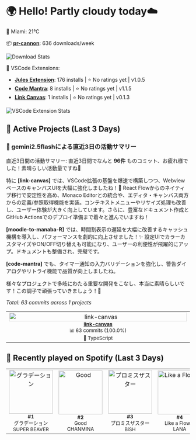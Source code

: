 <!-- weather-greeting:start -->
# 🌍 Hello! Partly cloudy today☁️
📍 Miami: 21°C
<!-- weather-greeting:end -->

<!-- stats:start -->
📦 **[pr-cannon](https://github.com/is0692vs/pr-cannon)**: 636 downloads/week

![Download Stats](https://quickchart.io/chart?c=%7B%22type%22%3A%22line%22%2C%22data%22%3A%7B%22labels%22%3A%5B%222025-10-24%22%2C%222025-10-25%22%2C%222025-10-26%22%2C%222025-10-27%22%2C%222025-10-28%22%2C%222025-10-29%22%2C%222025-10-30%22%5D%2C%22datasets%22%3A%5B%7B%22label%22%3A%22pr-cannon%22%2C%22data%22%3A%5B366%2C366%2C589%2C601%2C613%2C634%2C636%5D%2C%22borderColor%22%3A%22%23FF6384%22%2C%22backgroundColor%22%3A%22transparent%22%2C%22tension%22%3A0.4%7D%5D%7D%2C%22options%22%3A%7B%22title%22%3A%7B%22display%22%3Atrue%2C%22text%22%3A%22npm%20Weekly%20Downloads%22%7D%2C%22scales%22%3A%7B%22yAxes%22%3A%5B%7B%22ticks%22%3A%7B%22beginAtZero%22%3Atrue%7D%7D%5D%7D%7D%7D&width=800&height=400)
<!-- stats:end -->

<!-- vscode-stats:start -->
🚀 VSCode Extensions:
- **[Jules Extension](https://github.com/is0692vs/jules-extension)**: 176 installs | ⭐ No ratings yet | v1.0.5
- **[Code Mantra](https://github.com/is0692vs/code-mantra)**: 8 installs | ⭐ No ratings yet | v1.1.5
- **[Link Canvas](https://github.com/is0692vs/link-canvas)**: 1 installs | ⭐ No ratings yet | v0.1.3

![VSCode Extension Stats](https://quickchart.io/chart?c=%7B%22type%22%3A%22line%22%2C%22data%22%3A%7B%22labels%22%3A%5B%222025-10-24%22%2C%222025-10-25%22%2C%222025-10-26%22%2C%222025-10-27%22%2C%222025-10-28%22%2C%222025-10-29%22%2C%222025-10-30%22%5D%2C%22datasets%22%3A%5B%7B%22label%22%3A%22Jules%20Extension%22%2C%22data%22%3A%5B86%2C86%2C108%2C125%2C129%2C184%2C176%5D%2C%22borderColor%22%3A%22%239966FF%22%2C%22backgroundColor%22%3A%22transparent%22%2C%22tension%22%3A0.4%7D%2C%7B%22label%22%3A%22Code%20Mantra%22%2C%22data%22%3A%5B0%2C0%2C5%2C7%2C7%2C8%2C8%5D%2C%22borderColor%22%3A%22%23FF9F40%22%2C%22backgroundColor%22%3A%22transparent%22%2C%22tension%22%3A0.4%7D%2C%7B%22label%22%3A%22Link%20Canvas%22%2C%22data%22%3A%5B0%2C0%2C0%2C0%2C0%2C0%2C1%5D%2C%22borderColor%22%3A%22%23FF6384%22%2C%22backgroundColor%22%3A%22transparent%22%2C%22tension%22%3A0.4%7D%5D%7D%2C%22options%22%3A%7B%22title%22%3A%7B%22display%22%3Atrue%2C%22text%22%3A%22VSCode%20Extension%20Installs%22%7D%2C%22scales%22%3A%7B%22yAxes%22%3A%5B%7B%22ticks%22%3A%7B%22beginAtZero%22%3Atrue%7D%7D%5D%7D%7D%7D&width=800&height=400)
<!-- vscode-stats:end -->

<!-- active-projects:start -->
## 🔨 Active Projects (Last 3 Days)

### 🤖 gemini2.5flashによる直近3日の活動サマリー

直近3日間の活動サマリー:
直近3日間でなんと **96件** ものコミット、お疲れ様でした！素晴らしい活動量ですね👏

特に **[link-canvas]** では、VSCode拡張の基盤を爆速で構築しつつ、WebviewベースのキャンバスUIを大幅に強化しましたね！🚀 React Flowからのネイティブ移行で安定性を高め、Monaco Editorとの統合や、エディタ・キャンバス両方からの定義/参照取得機能を実装。コンテキストメニューやリサイズ処理も改善し、ユーザー体験が大きく向上しています。さらに、豊富なドキュメント作成とGitHub Actionsでのデプロイ準備まで着々と進んでいますね！

**[moodle-to-manaba-R]** では、時間割表示の遅延を大幅に改善するキャッシュ機構を導入し、パフォーマンスを劇的に向上させました！✨ 設定UIでカラーカスタマイズやON/OFF切り替えも可能になり、ユーザーの利便性が飛躍的にアップ。ドキュメントも整備され、完璧です。

**[code-mantra]** でも、タイマー通知の入力バリデーションを強化し、警告ダイアログやリトライ機能で品質が向上しましたね。

様々なプロジェクトで多岐にわたる重要な開発をこなし、本当に素晴らしいです！この調子で頑張っていきましょう！💪

_Total: 63 commits across 1 projects_

<table>
  <tr>
    <td align="center" width="33%">
      <a href="https://github.com/is0692vs/link-canvas" target="_blank">
        <img src="https://opengraph.githubassets.com/1/is0692vs/link-canvas" alt="link-canvas" width="100%" />
      </a>
      <br />
      <sub><strong><a href="https://github.com/is0692vs/link-canvas" target="_blank">link-canvas</a></strong></sub>
      <br />
      <sub>📊 63 commits (100.0%)</sub>
      <br />
      <sub>🔷 TypeScript </sub>
    </td>
  </tr>
</table>

<!-- active-projects:end -->

<!-- spotify:start -->
## 🎵 Recently played on Spotify (Last 3 Days)

<table>
  <tr>
    <td align="center">
      <a href="https://open.spotify.com/track/79z4gwvetIY6Du3qx9fyPF" target="_blank">
        <img src="https://i.scdn.co/image/ab67616d0000b27323614eec2d80bb91cd38dbe3" alt="グラデーション" width="120" />
      </a>
      <br />
      <sub><strong>#1</strong></sub>
      <br />
      <sub>グラデーション</sub>
      <br />
      <sub>SUPER BEAVER</sub>
    </td>
    <td align="center">
      <a href="https://open.spotify.com/track/1Z8JOVjvZNhwOdwOVqZPpI" target="_blank">
        <img src="https://i.scdn.co/image/ab67616d0000b273fc5e4067581a0bf29e65afbb" alt="Good" width="120" />
      </a>
      <br />
      <sub><strong>#2</strong></sub>
      <br />
      <sub>Good</sub>
      <br />
      <sub>CHANMINA</sub>
    </td>
    <td align="center">
      <a href="https://open.spotify.com/track/61Yl4bWKSUeNxe6jPgKq5c" target="_blank">
        <img src="https://i.scdn.co/image/ab67616d0000b27342f80e91cb2fa0f4a7570d8f" alt="プロミスザスター" width="120" />
      </a>
      <br />
      <sub><strong>#3</strong></sub>
      <br />
      <sub>プロミスザスター</sub>
      <br />
      <sub>BiSH</sub>
    </td>
    <td align="center">
      <a href="https://open.spotify.com/track/3SS77BL8QoIWyoK0u7pDGQ" target="_blank">
        <img src="https://i.scdn.co/image/ab67616d0000b273ae516ba0de5909fc9613a81b" alt="Like a Flower" width="120" />
      </a>
      <br />
      <sub><strong>#4</strong></sub>
      <br />
      <sub>Like a Flower</sub>
      <br />
      <sub>LANA</sub>
    </td>
    <td align="center">
      <a href="https://open.spotify.com/track/5JTNhYqB0eG0ivgZcBviJ0" target="_blank">
        <img src="https://i.scdn.co/image/ab67616d0000b2733d342336e7841b9beef14e1d" alt="ROSE" width="120" />
      </a>
      <br />
      <sub><strong>#5</strong></sub>
      <br />
      <sub>ROSE</sub>
      <br />
      <sub>HANA</sub>
    </td>
  </tr>
</table>
<!-- spotify:end -->
